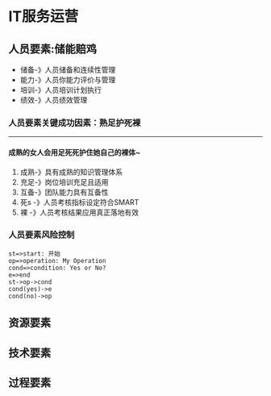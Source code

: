 # IT服务运营
## 人员要素:储能赔鸡
   - 储备-》人员储备和连续性管理
   - 能力-》人员你能力评价与管理
   - 培训-》人员培训计划执行
   - 绩效-》人员绩效管理
### 人员要素关键成功因素：熟足护死裸
---
#### 成熟的女人会用足死死护住她自己的裸体~
   1. 成熟-》具有成熟的知识管理体系
   2. 充足-》岗位培训充足且适用
   3. 互备-》团队能力具有互备性
   4. 死s -》人员考核指标设定符合SMART
   5. 裸  -》人员考核结果应用真正落地有效 
### 人员要素风险控制
```flow
st=>start: 开始
op=>operation: My Operation
cond=>condition: Yes or No?
e=>end
st->op->cond
cond(yes)->e
cond(no)->op
```
 
## 资源要素
## 技术要素
## 过程要素
